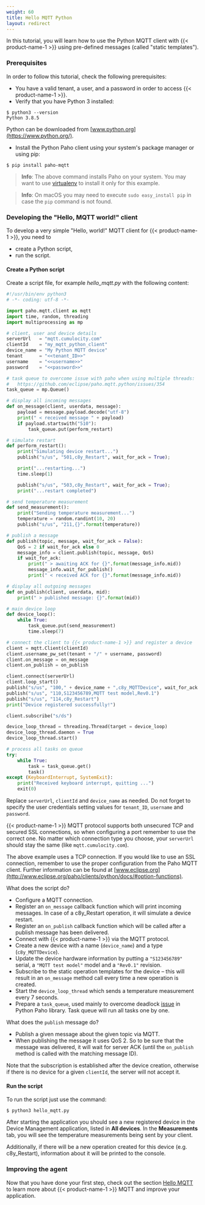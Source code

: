 ```yaml
---
weight: 60
title: Hello MQTT Python
layout: redirect
---
```


In this tutorial, you will learn how to use the Python MQTT client with {{< product-name-1 >}} using pre-defined messages (called "static templates").

### Prerequisites

In order to follow this tutorial, check the following prerequisites:

* You have a valid tenant, a user, and a password in order to access {{< product-name-1 >}}.
* Verify that you have Python 3 installed:

```shell
$ python3 --version
Python 3.8.5
```
Python can be downloaded from [www.python.org](https://www.python.org/).

* Install the Python Paho client using your system's package manager or using pip:

```shell
$ pip install paho-mqtt
```
> **Info**: The above command installs Paho on your system. You may want to use [virtualenv](https://virtualenv.pypa.io/en/latest/user_guide.html) to install it only for this example.

> **Info**: On macOS you may need to execute `sudo easy_install pip` in case the `pip` command is not found.

### Developing the "Hello, MQTT world!" client

To develop a very simple "Hello, world!" MQTT client for {{< product-name-1 >}}, you need to

* create a Python script,
* run the script.

#### Create a Python script

Create a script file, for example *hello_mqtt.py* with the following content:

```python
#!/usr/bin/env python3
# -*- coding: utf-8 -*-

import paho.mqtt.client as mqtt
import time, random, threading
import multiprocessing as mp

# client, user and device details
serverUrl   = "mqtt.cumulocity.com"
clientId    = "my_mqtt_python_client"
device_name = "My Python MQTT device"
tenant      = "<<tenant_ID>>"
username    = "<<username>>"
password    = "<<password>>"

# task queue to overcome issue with paho when using multiple threads:
#   https://github.com/eclipse/paho.mqtt.python/issues/354
task_queue = mp.Queue()

# display all incoming messages
def on_message(client, userdata, message):
    payload = message.payload.decode("utf-8")
    print(" < received message " + payload)
    if payload.startswith("510"):
        task_queue.put(perform_restart)

# simulate restart
def perform_restart():
    print("Simulating device restart...")
    publish("s/us", "501,c8y_Restart", wait_for_ack = True);

    print("...restarting...")
    time.sleep(1)

    publish("s/us", "503,c8y_Restart", wait_for_ack = True);
    print("...restart completed")

# send temperature measurement
def send_measurement():
    print("Sending temperature measurement...")
    temperature = random.randint(10, 20)
    publish("s/us", "211,{}".format(temperature))

# publish a message
def publish(topic, message, wait_for_ack = False):
    QoS = 2 if wait_for_ack else 0
    message_info = client.publish(topic, message, QoS)
    if wait_for_ack:
        print(" > awaiting ACK for {}".format(message_info.mid))
        message_info.wait_for_publish()
        print(" < received ACK for {}".format(message_info.mid))

# display all outgoing messages
def on_publish(client, userdata, mid):
    print(" > published message: {}".format(mid))

# main device loop
def device_loop():
    while True:
        task_queue.put(send_measurement)
        time.sleep(7)

# connect the client to {{< product-name-1 >}} and register a device
client = mqtt.Client(clientId)
client.username_pw_set(tenant + "/" + username, password)
client.on_message = on_message
client.on_publish = on_publish

client.connect(serverUrl)
client.loop_start()
publish("s/us", "100," + device_name + ",c8y_MQTTDevice", wait_for_ack = True)
publish("s/us", "110,S123456789,MQTT test model,Rev0.1")
publish("s/us", "114,c8y_Restart")
print("Device registered successfully!")

client.subscribe("s/ds")

device_loop_thread = threading.Thread(target = device_loop)
device_loop_thread.daemon = True
device_loop_thread.start()

# process all tasks on queue
try:
    while True:
        task = task_queue.get()
        task()
except (KeyboardInterrupt, SystemExit):
    print("Received keyboard interrupt, quitting ...")
    exit(0)

```

Replace `serverUrl`, `clientId` and `device_name` as needed. Do not forget to specify the user credentials setting values for `tenant_ID`, `username` and `password`.

{{< product-name-1 >}} MQTT protocol supports both unsecured TCP and secured SSL connections, so when configuring  a port remember to use the correct one. No matter which connection type you choose, your `serverUrl` should stay the same (like `mqtt.cumulocity.com`).

The above example uses a TCP connection. If you would like to use an SSL connection, remember to use the proper configuration from the Paho MQTT client. Further information can be found at [www.eclipse.org](http://www.eclipse.org/paho/clients/python/docs/#option-functions).

What does the script do?

-   Configure a MQTT connection.
-   Register an ``on_message`` callback function which will print incoming messages. In case of a c8y_Restart operation, it will simulate a device restart.
-   Register an ``on_publish`` callback function which will be called after a publish message has been delivered.
-   Connect with {{< product-name-1 >}} via the MQTT protocol.
-   Create a new device with a name (`device_name`) and a type (`c8y_MQTTDevice`).
-   Update the device hardware information by putting a `"S123456789"` serial, a `"MQTT test model"` model and a `"Rev0.1"` revision.
-   Subscribe to the static operation templates for the device – this will result in an ``on_message`` method call every time a new operation is created.
-   Start the ``device_loop_thread`` which sends a temperature measurement every 7 seconds.
-   Prepare a ``task_queue``, used mainly to overcome deadlock [issue](https://github.com/eclipse/paho.mqtt.python/issues/354) in Python Paho library. Task queue will run all tasks one by one.

What does the ``publish`` message do?

-   Publish a given message about the given topic via MQTT.
-   When publishing the message it uses QoS 2. So to be sure that the message was delivered, it will wait for server ACK (until the ``on_publish`` method is called with the matching message ID).

Note that the subscription is established after the device creation, otherwise if there is no device for a given ``clientId``, the server will not accept it.

#### Run the script

To run the script just use the command:

```shell
$ python3 hello_mqtt.py
```

After starting the application you should see a new registered device in the Device Management application, listed in **All devices**. In the **Measurements** tab, you will see the temperature measurements being sent by your client.

Additionally, if there will be a new operation created for this device (e.g. c8y_Restart), information about it will be printed to the console.


### Improving the agent

Now that you have done your first step, check out the section [Hello MQTT](/device-sdk/mqtt-examples#hello-mqtt) to learn more about {{< product-name-1 >}} MQTT and improve your application.
